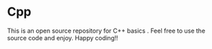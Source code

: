 # Cpp
This is an open source repository for C++ basics . Feel free to use the source code and enjoy. Happy coding!!

